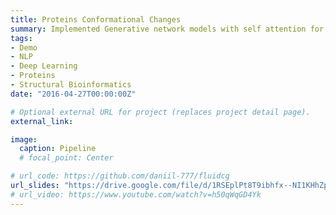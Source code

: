 ```yaml
---
title: Proteins Conformational Changes
summary: Implemented Generative network models with self attention for de novo drug design
tags:
- Demo
- NLP
- Deep Learning
- Proteins
- Structural Bioinformatics
date: "2016-04-27T00:00:00Z"

# Optional external URL for project (replaces project detail page).
external_link: 

image:
  caption: Pipeline
  # focal_point: Center

# url_code: https://github.com/daniil-777/fluidcg
url_slides: "https://drive.google.com/file/d/1RSEplPt8T9ibhfx--NI1KHhZpxJbdQeK/view?usp=sharing"
# url_video: https://www.youtube.com/watch?v=h50qWqGD4Yk
---
```

